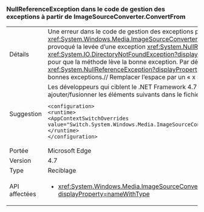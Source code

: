 ### <a name="nullreferenceexception-in-exception-handling-code-from-imagesourceconverterconvertfrom"></a>NullReferenceException dans le code de gestion des exceptions à partir de ImageSourceConverter.ConvertFrom

|   |   |
|---|---|
|Détails|Une erreur dans le code de gestion des exceptions pour <xref:System.Windows.Media.ImageSourceConverter.ConvertFrom(System.ComponentModel.ITypeDescriptorContext,System.Globalization.CultureInfo,System.Object)> a provoqué la levée d’une exception <xref:System.NullReferenceException?displayProperty=name> incorrecte à la place de l’exception prévue (par exemple, <xref:System.IO.DirectoryNotFoundException?displayProperty=name>, <xref:System.IO.FileNotFoundException?displayProperty=name>). Ce changement résout cette erreur pour que la méthode lève la bonne exception. Par défaut, toutes les applications qui ciblent le .NET Framework 4.6.2 et antérieur continuent à lever l’exception <xref:System.NullReferenceException?displayProperty=name> à des fins de compatibilité. Les développeurs ciblant le .NET Framework 4.7 et ultérieur doivent voir les bonnes exceptions.// Remplacer l’espace par un « x » le cas échéant|
|Suggestion|Les développeurs qui ciblent le .NET Framework 4.7 et qui préfèrent obtenir l’exception <xref:System.NullReferenceException?displayProperty=name> peuvent ajouter/fusionner les éléments suivants dans le fichier App.config de leur application :<pre><code class="language-xml">&lt;configuration&gt;&#13;&#10;&lt;runtime&gt;&#13;&#10;&lt;AppContextSwitchOverrides value=&quot;Switch.System.Windows.Media.ImageSourceConverter.OverrideExceptionWithNullReferenceException=true&quot;/&gt;&#13;&#10;&lt;/runtime&gt;&#13;&#10;&lt;/configuration&gt;&#13;&#10;</code></pre>|
|Portée|Microsoft Edge|
|Version|4.7|
|Type|Reciblage|
|API affectées|<ul><li><xref:System.Windows.Media.ImageSourceConverter.ConvertFrom(System.ComponentModel.ITypeDescriptorContext,System.Globalization.CultureInfo,System.Object)?displayProperty=nameWithType></li></ul>|

